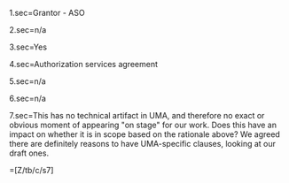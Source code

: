 
1.sec=Grantor - ASO

2.sec=n/a

3.sec=Yes

4.sec=Authorization services agreement

5.sec=n/a

6.sec=n/a

7.sec=This has no technical artifact in UMA, and therefore no exact or obvious moment of appearing "on stage" for our work. Does this have an impact on whether it is in scope based on the rationale above? We agreed there are definitely reasons to have UMA-specific clauses, looking at our draft ones.

=[Z/tb/c/s7]


